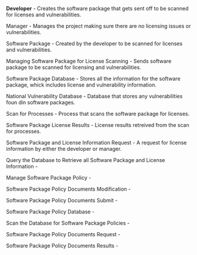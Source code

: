 <b>Developer</b> - Creates the software package that gets sent off to be scanned for licenses and vulnerabilities.

Manager - Manages the project making sure there are no licensing issues or vulnerabilities.

Software Package - Created by the developer to be scanned for licenses and vulnerabilities.

Managing Software Package for License Scanning - Sends software package to be scanned for licensing and vulnerabilities.

Software Package Database - Stores all the information for the software package, whick includes license and vulnerability information. 

National Vulnerability Database - Database that stores any vulnerabilities foun din software packages.

Scan for Processes - Process that scans the software package for licenses.

Software Package License Results - License results retreived from the scan for processes.

Software Package and License Information Request - A request for license information by either the developer or manager.

Query the Database to Retrieve all Software Package and License Information - 

Manage Software Package Policy - 

Software Package Policy Documents Modification -

Software Package Policy Documents Submit - 

Software Package Policy Database - 

Scan the Database for Software Package Policies - 

Software Package Policy Documents Request - 

Software Package Policy Documents Results - 









